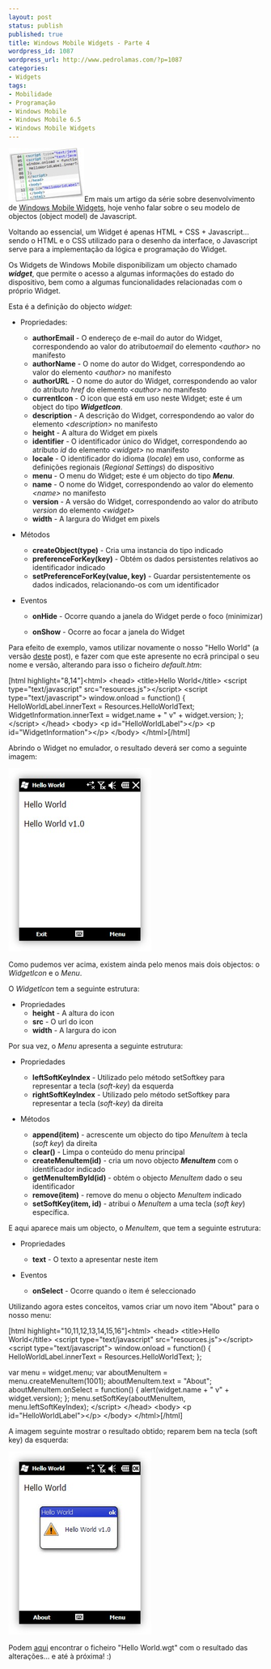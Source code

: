 ```yaml
---
layout: post
status: publish
published: true
title: Windows Mobile Widgets - Parte 4
wordpress_id: 1087
wordpress_url: http://www.pedrolamas.com/?p=1087
categories:
- Widgets
tags:
- Mobilidade
- Programação
- Windows Mobile
- Windows Mobile 6.5
- Windows Mobile Widgets
---
```

![Windows Mobile Widgets Part 3](/wp-content/uploads/2009/11/Windows-Mobile-Widgets-Part-3.jpg "Windows Mobile Widgets Part 3")Em mais um artigo da série sobre desenvolvimento de [Windows Mobile Widgets](/tag/windows-mobile-widgets/), hoje venho falar sobre o seu modelo de objectos (object model) de Javascript.

Voltando ao essencial, um Widget é apenas HTML + CSS + Javascript... sendo o HTML e o CSS utilizado para o desenho da interface, o Javascript serve para a implementação da lógica e programação do Widget.

Os Widgets de Windows Mobile disponibilizam um objecto chamado ***widget***, que permite o acesso a algumas informações do estado do dispositivo, bem como a algumas funcionalidades relacionadas com o próprio Widget.

Esta é a definição do objecto *widget*:

-   Propriedades:
    -   **authorEmail** - O endereço de e-mail do autor do Widget, correspondendo ao valor do atributo*email* do elemento *\<author\>* no manifesto
    -   **authorName** - O nome do autor do Widget, correspondendo ao valor do elemento *\<author\>* no manifesto
    -   **authorURL** - O nome do autor do Widget, correspondendo ao valor do atributo *href* do elemento *\<author\>* no manifesto
    -   **currentIcon** - O icon que está em uso neste Widget; este é um object do tipo ***WidgetIcon***.
    -   **description** - A descrição do Widget, correspondendo ao valor do elemento *\<description\>* no manifesto
    -   **height** - A altura do Widget em pixels
    -   **identifier** - O identificador único do Widget, correspondendo ao atributo *id* do elemento *\<widget\>* no manifesto
    -   **locale** - O identificador do idioma (*locale*) em uso, conforme as definições regionais (*Regional Settings*) do dispositivo
    -   **menu** - O menu do Widget; este é um objecto do tipo ***Menu***.
    -   **name** - O nome do Widget, correspondendo ao valor do elemento *\<name\>* no manifesto
    -   **version** - A versão do Widget, correspondendo ao valor do atributo *version* do elemento *\<widget\>*
    -   **width** - A largura do Widget em pixels

-   Métodos
    -   **createObject(type)** - Cria uma instancia do tipo indicado
    -   **preferenceForKey(key)** - Obtém os dados persistentes relativos ao identificador indicado
    -   **setPreferenceForKey(value, key)** - Guardar persistentemente os dados indicados, relacionando-os com um identificador

-   Eventos
    -   **onHide** - Ocorre quando a janela do Widget perde o foco (minimizar)

    -   **onShow** - Ocorre ao focar a janela do Widget

Para efeito de exemplo, vamos utilizar novamente o nosso "Hello World" (a versão [deste](/2009/08/21/windows-mobile-widgets-parte-2/) post), e fazer com que este apresente no ecrã principal o seu nome e versão, alterando para isso o ficheiro *default.htm*:

[html highlight="8,14"]\<html\> \<head\> \<title\>Hello World\</title\> \<script type="text/javascript" src="resources.js"\>\</script\> \<script type="text/javascript"\> window.onload = function() { HelloWorldLabel.innerText = Resources.HelloWorldText; WidgetInformation.innerText = widget.name + " v" + widget.version; }; \</script\> \</head\> \<body\> \<p id="HelloWorldLabel"\>\</p\> \<p id="WidgetInformation"\>\</p\> \</body\> \</html\>[/html]

Abrindo o Widget no emulador, o resultado deverá ser como a seguinte imagem:

![Hello World Widget with identification](/wp-content/uploads/2009/11/Hello-World-Widget-with-identification.jpg "Hello World Widget with identification")

Como pudemos ver acima, existem ainda pelo menos mais dois objectos: o *WidgetIcon* e o *Menu*.

O *WidgetIcon* tem a seguinte estrutura:

-   Propriedades
    -   **height** - A altura do icon
    -   **src** - O url do icon
    -   **width** - A largura do icon

Por sua vez, o *Menu* apresenta a seguinte estrutura:

-   Propriedades
    -   **leftSoftKeyIndex** - Utilizado pelo método setSoftkey para representar a tecla (*soft-key*) da esquerda
    -   **rightSoftKeyIndex** - Utilizado pelo método setSoftkey para representar a tecla (*soft-key*) da direita

-   Métodos
    -   **append(item)** - acrescente um objecto do tipo *MenuItem* à tecla (*soft key*) da direita
    -   **clear()** - Limpa o conteúdo do menu principal
    -   **createMenuItem(id)** - cria um novo objecto ***MenuItem*** com o identificador indicado
    -   **getMenuItemById(id)** - obtém o objecto *MenuItem* dado o seu identificador
    -   **remove(item)** - remove do menu o objecto *MenuItem* indicado
    -   **setSoftKey(item, id)** - atribui o *MenuItem* a uma tecla (*soft key*) específica.

E aqui aparece mais um objecto, o *MenuItem*, que tem a seguinte estrutura:

-   Propriedades
    -   **text** - O texto a apresentar neste item

-   Eventos
    -   **onSelect** - Ocorre quando o item é seleccionado

Utilizando agora estes conceitos, vamos criar um novo item "About" para o nosso menu:

[html highlight="10,11,12,13,14,15,16"]\<html\> \<head\> \<title\>Hello World\</title\> \<script type="text/javascript" src="resources.js"\>\</script\> \<script type="text/javascript"\> window.onload = function() { HelloWorldLabel.innerText = Resources.HelloWorldText; };

var menu = widget.menu; var aboutMenuItem = menu.createMenuItem(1001); aboutMenuItem.text = "About"; aboutMenuItem.onSelect = function() { alert(widget.name + " v" + widget.version); }; menu.setSoftKey(aboutMenuItem, menu.leftSoftKeyIndex); \</script\> \</head\> \<body\> \<p id="HelloWorldLabel"\>\</p\> \</body\> \</html\>[/html]

A imagem seguinte mostrar o resultado obtido; reparem bem na tecla (soft key) da esquerda:

![Hello World Widget custom Menu](/wp-content/uploads/2009/11/Hello-World-Widget-custom-Menu.jpg "Hello World Widget custom Menu")

Podem [aqui](/2009/11/13/windows-mobile-widgets-parte-4/hello-world-2/) encontrar o ficheiro "Hello World.wgt" com o resultado das alterações... e até à próxima! :)

